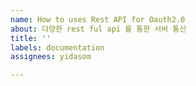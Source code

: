 ```yaml
---
name: How to uses Rest API for Oauth2.0
about: 다양한 rest ful api 를 통한 서버 통신
title: ''
labels: documentation
assignees: yidasom

---
```



